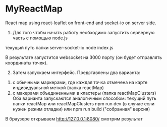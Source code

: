 # MyReactMap
React map using react-leaflet on front-end and socket-io on server side.

1. Для того чтобы начать работу необходимо запустить серверную часть c помощью node.js

текущий путь папки server-socket-io node index.js

В результате запустится websocket на 3000 порту (он будет отправлять координаты точек).

2. Затем запускаем интерфейс. Представлены два варианта: 
  1) с обычными маркерами, где каждая точка отмечена на карте индивидуальной меткой (папка reactMap)
  2) с макерами объединенными в кластеры (папка reactMapClusters)
Оба варианта запускаются аналогичным способом:
текущий путь папки reactMap или reactMapClusters npm run dev (в случае если нужен режим отладки) или npm run build ("собранная" версия)

В браузере открываем http://127.0.0.1:8080/ смотрим результат
